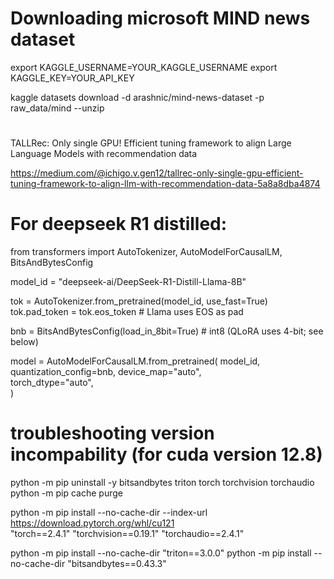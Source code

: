 # Downloading microsoft MIND news dataset
export KAGGLE_USERNAME=YOUR_KAGGLE_USERNAME
export KAGGLE_KEY=YOUR_API_KEY

kaggle datasets download -d arashnic/mind-news-dataset -p raw_data/mind --unzip

#
TALLRec: Only single GPU! Efficient tuning framework to align Large Language Models with recommendation data

https://medium.com/@ichigo.v.gen12/tallrec-only-single-gpu-efficient-tuning-framework-to-align-llm-with-recommendation-data-5a8a8dba4874

# For deepseek R1 distilled:
from transformers import AutoTokenizer, AutoModelForCausalLM, BitsAndBytesConfig

model_id = "deepseek-ai/DeepSeek-R1-Distill-Llama-8B"

tok = AutoTokenizer.from_pretrained(model_id, use_fast=True)
tok.pad_token = tok.eos_token  # Llama uses EOS as pad

bnb = BitsAndBytesConfig(load_in_8bit=True)  # int8 (QLoRA uses 4-bit; see below)

model = AutoModelForCausalLM.from_pretrained(
    model_id,
    quantization_config=bnb,
    device_map="auto",            
    torch_dtype="auto",           
)


# troubleshooting version incompability (for cuda version 12.8)

python -m pip uninstall -y bitsandbytes triton torch torchvision torchaudio
python -m pip cache purge

python -m pip install --no-cache-dir --index-url https://download.pytorch.org/whl/cu121 \
  "torch==2.4.1" "torchvision==0.19.1" "torchaudio==2.4.1"

python -m pip install --no-cache-dir "triton==3.0.0"
python -m pip install --no-cache-dir "bitsandbytes==0.43.3"




